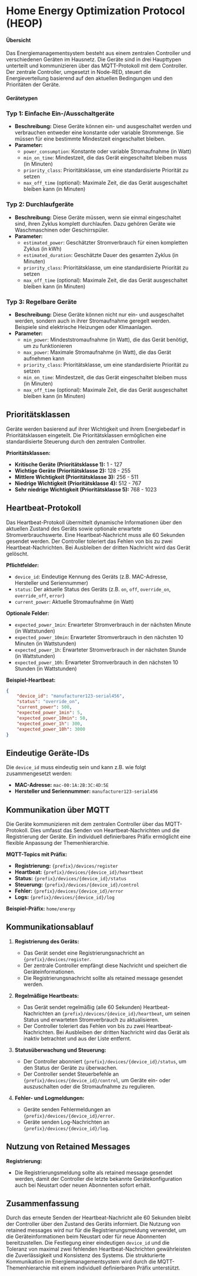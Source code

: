 # Home Energy Optimization Protocol (HEOP)

#### Übersicht

Das Energiemanagementsystem besteht aus einem zentralen Controller und verschiedenen Geräten im Hausnetz. Die Geräte sind in drei Haupttypen unterteilt und kommunizieren über das MQTT-Protokoll mit dem Controller. Der zentrale Controller, umgesetzt in Node-RED, steuert die Energieverteilung basierend auf den aktuellen Bedingungen und den Prioritäten der Geräte.

#### Gerätetypen

### Typ 1: Einfache Ein-/Ausschaltgeräte
- **Beschreibung:** Diese Geräte können ein- und ausgeschaltet werden und verbrauchen entweder eine konstante oder variable Strommenge. Sie müssen für eine bestimmte Mindestzeit eingeschaltet bleiben.
- **Parameter:**
  - `power_consumption`: Konstante oder variable Stromaufnahme (in Watt)
  - `min_on_time`: Mindestzeit, die das Gerät eingeschaltet bleiben muss (in Minuten)
  - `priority_class`: Prioritätsklasse, um eine standardisierte Priorität zu setzen
  - `max_off_time` (optional): Maximale Zeit, die das Gerät ausgeschaltet bleiben kann (in Minuten)

### Typ 2: Durchlaufgeräte
- **Beschreibung:** Diese Geräte müssen, wenn sie einmal eingeschaltet sind, ihren Zyklus komplett durchlaufen. Dazu gehören Geräte wie Waschmaschinen oder Geschirrspüler.
- **Parameter:**
  - `estimated_power`: Geschätzter Stromverbrauch für einen kompletten Zyklus (in kWh)
  - `estimated_duration`: Geschätzte Dauer des gesamten Zyklus (in Minuten)
  - `priority_class`: Prioritätsklasse, um eine standardisierte Priorität zu setzen
  - `max_off_time` (optional): Maximale Zeit, die das Gerät ausgeschaltet bleiben kann (in Minuten)

### Typ 3: Regelbare Geräte
- **Beschreibung:** Diese Geräte können nicht nur ein- und ausgeschaltet werden, sondern auch in ihrer Stromaufnahme geregelt werden. Beispiele sind elektrische Heizungen oder Klimaanlagen.
- **Parameter:**
  - `min_power`: Mindeststromaufnahme (in Watt), die das Gerät benötigt, um zu funktionieren
  - `max_power`: Maximale Stromaufnahme (in Watt), die das Gerät aufnehmen kann
  - `priority_class`: Prioritätsklasse, um eine standardisierte Priorität zu setzen
  - `min_on_time`: Mindestzeit, die das Gerät eingeschaltet bleiben muss (in Minuten)
  - `max_off_time` (optional): Maximale Zeit, die das Gerät ausgeschaltet bleiben kann (in Minuten)

## Prioritätsklassen

Geräte werden basierend auf ihrer Wichtigkeit und ihrem Energiebedarf in Prioritätsklassen eingeteilt. Die Prioritätsklassen ermöglichen eine standardisierte Steuerung durch den zentralen Controller.

**Prioritätsklassen:**
- **Kritische Geräte (Prioritätsklasse 1):** 1 - 127
- **Wichtige Geräte (Prioritätsklasse 2):** 128 - 255
- **Mittlere Wichtigkeit (Prioritätsklasse 3):** 256 - 511
- **Niedrige Wichtigkeit (Prioritätsklasse 4):** 512 - 767
- **Sehr niedrige Wichtigkeit (Prioritätsklasse 5):** 768 - 1023

## Heartbeat-Protokoll

Das Heartbeat-Protokoll übermittelt dynamische Informationen über den aktuellen Zustand des Geräts sowie optionale erwartete Stromverbrauchswerte. Eine Heartbeat-Nachricht muss alle 60 Sekunden gesendet werden. Der Controller toleriert das Fehlen von bis zu zwei Heartbeat-Nachrichten. Bei Ausbleiben der dritten Nachricht wird das Gerät gelöscht.

**Pflichtfelder:**
- `device_id`: Eindeutige Kennung des Geräts (z.B. MAC-Adresse, Hersteller und Seriennummer)
- `status`: Der aktuelle Status des Geräts (z.B. `on`, `off`, `override_on`, `override_off`, `error`)
- `current_power`: Aktuelle Stromaufnahme (in Watt)

**Optionale Felder:**
- `expected_power_1min`: Erwarteter Stromverbrauch in der nächsten Minute (in Wattstunden)
- `expected_power_10min`: Erwarteter Stromverbrauch in den nächsten 10 Minuten (in Wattstunden)
- `expected_power_1h`: Erwarteter Stromverbrauch in der nächsten Stunde (in Wattstunden)
- `expected_power_10h`: Erwarteter Stromverbrauch in den nächsten 10 Stunden (in Wattstunden)

**Beispiel-Heartbeat:**
```json
{
    "device_id": "manufacturer123-serial456",
    "status": "override_on",
    "current_power": 500,
    "expected_power_1min": 5,
    "expected_power_10min": 50,
    "expected_power_1h": 300,
    "expected_power_10h": 3000
}
```

## Eindeutige Geräte-IDs

Die `device_id` muss eindeutig sein und kann z.B. wie folgt zusammengesetzt werden:
- **MAC-Adresse:** `mac-00:1A:2B:3C:4D:5E`
- **Hersteller und Seriennummer:** `manufacturer123-serial456`

## Kommunikation über MQTT

Die Geräte kommunizieren mit dem zentralen Controller über das MQTT-Protokoll. Dies umfasst das Senden von Heartbeat-Nachrichten und die Registrierung der Geräte. Ein individuell definierbares Präfix ermöglicht eine flexible Anpassung der Themenhierarchie.

**MQTT-Topics mit Präfix:**
- **Registrierung:** `{prefix}/devices/register`
- **Heartbeat:** `{prefix}/devices/{device_id}/heartbeat`
- **Status:** `{prefix}/devices/{device_id}/status`
- **Steuerung:** `{prefix}/devices/{device_id}/control`
- **Fehler:** `{prefix}/devices/{device_id}/error`
- **Logs:** `{prefix}/devices/{device_id}/log`

**Beispiel-Präfix:** `home/energy`

## Kommunikationsablauf

1. **Registrierung des Geräts:**
   - Das Gerät sendet eine Registrierungsnachricht an `{prefix}/devices/register`.
   - Der zentrale Controller empfängt diese Nachricht und speichert die Geräteinformationen.
   - Die Registrierungsnachricht sollte als retained message gesendet werden.

2. **Regelmäßige Heartbeats:**
   - Das Gerät sendet regelmäßig (alle 60 Sekunden) Heartbeat-Nachrichten an `{prefix}/devices/{device_id}/heartbeat`, um seinen Status und erwarteten Stromverbrauch zu aktualisieren.
   - Der Controller toleriert das Fehlen von bis zu zwei Heartbeat-Nachrichten. Bei Ausbleiben der dritten Nachricht wird das Gerät als inaktiv betrachtet und aus der Liste entfernt.

3. **Statusüberwachung und Steuerung:**
   - Der Controller abonniert `{prefix}/devices/{device_id}/status`, um den Status der Geräte zu überwachen.
   - Der Controller sendet Steuerbefehle an `{prefix}/devices/{device_id}/control`, um Geräte ein- oder auszuschalten oder die Stromaufnahme zu regulieren.

4. **Fehler- und Logmeldungen:**
   - Geräte senden Fehlermeldungen an `{prefix}/devices/{device_id}/error`.
   - Geräte senden Log-Nachrichten an `{prefix}/devices/{device_id}/log`.

## Nutzung von Retained Messages

**Registrierung:**
- Die Registrierungsmeldung sollte als retained message gesendet werden, damit der Controller die letzte bekannte Gerätekonfiguration auch bei Neustart oder neuen Abonnenten sofort erhält.

## Zusammenfassung

Durch das erneute Senden der Heartbeat-Nachricht alle 60 Sekunden bleibt der Controller über den Zustand des Geräts informiert. Die Nutzung von retained messages wird nur für die Registrierungsmeldung verwendet, um die Geräteinformationen beim Neustart oder für neue Abonnenten bereitzustellen. Die Festlegung einer eindeutigen `device_id` und die Toleranz von maximal zwei fehlenden Heartbeat-Nachrichten gewährleisten die Zuverlässigkeit und Konsistenz des Systems. Die strukturierte Kommunikation im Energiemanagementsystem wird durch die MQTT-Themenhierarchie mit einem individuell definierbaren Präfix unterstützt.
